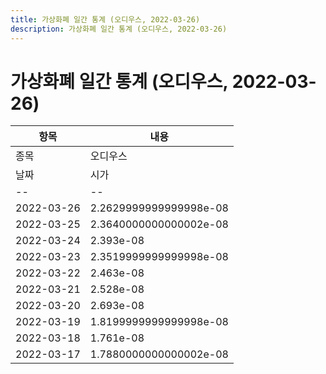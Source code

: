```yaml
---
title: 가상화폐 일간 통계 (오디우스, 2022-03-26)
description: 가상화폐 일간 통계 (오디우스, 2022-03-26)
---
```


가상화폐 일간 통계 (오디우스, 2022-03-26)
===

|항목|내용|
|--|--|
|종목|오디우스||마켓|BTC-AUDIO||종류|일 단위 캔들||기간|2022-03-17T09:00:00 - 2022-03-26T09:00:00|
|날짜|시가|저가|고가|종가|비고|
|--|--|--|--|--|--|
|2022-03-26|2.2629999999999998e-08|2.21e-08|2.2629999999999998e-08|2.221e-08|    |
|2022-03-25|2.3640000000000002e-08|2.232e-08|2.446e-08|2.264e-08|    |
|2022-03-24|2.393e-08|2.3010000000000002e-08|2.491e-08|2.404e-08|    |
|2022-03-23|2.3519999999999998e-08|2.284e-08|2.6299999999999997e-08|2.393e-08|    |
|2022-03-22|2.463e-08|2.326e-08|2.65e-08|2.3519999999999998e-08|    |
|2022-03-21|2.528e-08|2.4e-08|2.962e-08|2.463e-08|    |
|2022-03-20|2.693e-08|2.379e-08|3.128e-08|2.548e-08|    |
|2022-03-19|1.8199999999999998e-08|1.8199999999999998e-08|2.998e-08|2.642e-08|    |
|2022-03-18|1.761e-08|1.761e-08|1.8389999999999998e-08|1.836e-08|    |
|2022-03-17|1.7880000000000002e-08|1.774e-08|1.871e-08|1.803e-08|    |
